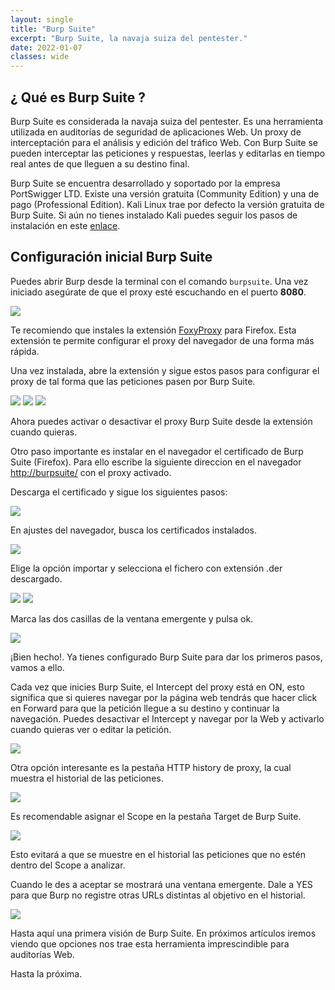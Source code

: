 ```yaml
---
layout: single
title: "Burp Suite"
excerpt: "Burp Suite, la navaja suiza del pentester." 
date: 2022-01-07
classes: wide
---
```

## ¿ Qué es Burp Suite ?

Burp Suite es considerada la navaja suiza del pentester. Es una herramienta utilizada en auditorías de seguridad de aplicaciones Web. Un proxy de interceptación
para el análisis y edición del tráfico Web. Con Burp Suite se pueden interceptar las peticiones y respuestas, leerlas y editarlas en tiempo real antes de que lleguen
a su destino final.

Burp Suite se encuentra desarrollado y soportado por la empresa PortSwigger LTD. Existe una versión gratuita (Community Edition) y una de pago (Professional Edition).
Kali Linux trae por defecto la versión gratuita de Burp Suite. Si aún no tienes instalado Kali puedes seguir los pasos de instalación en este [enlace](../laboratorio).

## Configuración inicial Burp Suite

Puedes abrir Burp desde la terminal con el comando `burpsuite`. Una vez iniciado asegúrate de que el proxy esté escuchando en el puerto <strong>8080</strong>.

<img src="../assets/images/burpsuite/proxy.png">

Te recomiendo que instales la extensión [FoxyProxy](https://addons.mozilla.org/es/firefox/addon/foxyproxy-standard/) para Firefox. Esta extensión te permite configurar el proxy del navegador de una forma más rápida.

Una vez instalada, abre la extensión y sigue estos pasos para configurar el proxy de tal forma que las peticiones pasen por Burp Suite.

<img src="../assets/images/burpsuite/foxyproxy1.png">

<img src="../assets/images/burpsuite/foxyproxy3.png">

<img src="../assets/images/burpsuite/foxyproxy4.png">

Ahora puedes activar o desactivar el proxy Burp Suite desde la extensión cuando quieras.

Otro paso importante es instalar en el navegador el certificado de Burp Suite (Firefox). Para ello escribe la siguiente direccion en el navegador [http://burpsuite/](http://burpsuite/) con el proxy activado.

Descarga el certificado y sigue los siguientes pasos:

<img src="../assets/images/burpsuite/proxy2.png">

En ajustes del navegador, busca los certificados instalados.

<img src="../assets/images/burpsuite/proxy3.png">

Elige la opción importar y selecciona el fichero con extensión .der descargado.

<img src="../assets/images/burpsuite/proxy4.png">

<img src="../assets/images/burpsuite/proxy5.png">

Marca las dos casillas de la ventana emergente y pulsa ok.

<img src="../assets/images/burpsuite/proxy6.png">

¡Bien hecho!. Ya tienes configurado Burp Suite para dar los primeros pasos, vamos a ello.

Cada vez que inicies Burp Suite, el Intercept del proxy está en ON, esto significa que si quieres navegar por la página web tendrás que hacer click en Forward para que la petición llegue a su destino
y continuar la navegación. Puedes desactivar el Intercept y navegar por la Web y activarlo cuando quieras ver o editar la petición.

<img src="../assets/images/burpsuite/intercept_on.png">

Otra opción interesante es la pestaña HTTP history de proxy, la cual muestra el historial de las peticiones.

<img src="../assets/images/burpsuite/history_proxy.png">

Es recomendable asignar el Scope en la pestaña Target de Burp Suite.

<img src="../assets/images/burpsuite/target.png">

Esto evitará a que se muestre en el historial las peticiones que no estén dentro del Scope a analizar.

Cuando le des a aceptar se mostrará una ventana emergente. Dale a YES para que Burp no registre otras URLs distintas al objetivo en el historial.

<img src="../assets/images/burpsuite/target2.png">

Hasta aquí una primera visión de Burp Suite. En próximos artículos iremos viendo que opciones nos trae esta herramienta imprescindible para auditorías Web.

Hasta la próxima.









